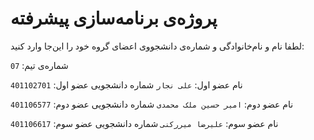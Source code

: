 # پروژه‌ی برنامه‌سازی پیشرفته
لطفا نام و نام‌خانوادگی و شماره‌ی دانشجووی اعضای گروه خود را این‌جا وارد کنید:

شماره‌ی تیم: `07`

نام عضو اول: `علی نجار`
شماره دانشجویی عضو اول: `401102701`

نام عضو دوم: `امیر حسین ملک محمدی`
شماره دانشجویی عضو دوم: `401106577`

نام عضو سوم: `علیرضا میررکنی`
شماره دانشجویی عضو سوم: `401106617`
